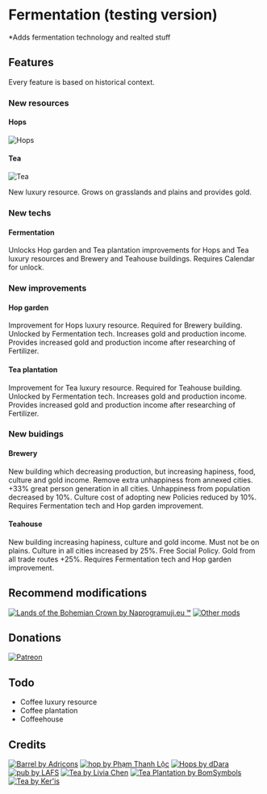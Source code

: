 # Fermentation (testing version)

*Adds fermentation technology and realted stuff

## Features
Every feature is based on historical context.

### New resources

#### Hops
![Hops](https://github.com/Iver88/Unciv-Fermentation/blob/master/Fermentation/Preview/Hops.png?raw=true)

#### Tea
![Tea](https://github.com/Iver88/Unciv-Fermentation/blob/master/Fermentation/Preview/Tea.png?raw=true)

New luxury resource. Grows on grasslands and plains and provides gold.

### New techs

#### Fermentation
Unlocks Hop garden and Tea plantation improvements for Hops and Tea luxury resources and Brewery and Teahouse buildings. Requires Calendar for unlock.

### New improvements

#### Hop garden
Improvement for Hops luxury resource. Required for Brewery building. Unlocked by Fermentation tech. Increases gold and production income. Provides increased gold and production income after researching of Fertilizer.

#### Tea plantation
Improvement for Tea luxury resource. Required for Teahouse building. Unlocked by Fermentation tech. Increases gold and production income. Provides increased gold and production income after researching of Fertilizer.

### New buidings

#### Brewery
New building which decreasing production, but increasing hapiness, food, culture and gold income. Remove extra unhappiness from annexed cities. +33% great person generation in all cities. Unhappiness from population decreased by 10%. Culture cost of adopting new Policies reduced by 10%. Requires Fermentation tech and Hop garden improvement.

#### Teahouse
New building increasing hapiness, culture and gold income. Must not be on plains. Culture in all cities increased by 25%. Free Social Policy. Gold from all trade routes +25%. Requires Fermentation tech and Hop garden improvement.

## Recommend modifications
[![Lands of the Bohemian Crown by Naprogramuji.eu ℠](https://img.shields.io/badge/Naprogramuji.eu%20%E2%84%A0-Lands%20of%20the%20Bohemian%20Crown-blue?style=for-the-badge)](https://github.com/Iver88/Unciv-Lands-of-the-Bohemian-Crown)
[![Other mods](https://img.shields.io/badge/Other%20mods-Feel%20free%20to%20use-blue?style=for-the-badge)](https://docs.google.com/spreadsheets/d/1043Ng9ukrL3y8MUXBVl7-C9JsQGnBi5R5mkmS2l7FFg)

## Donations
[![Patreon](https://img.shields.io/badge/Patreon-Donate-blue?style=for-the-badge&logo=patreon)](https://www.patreon.com/tomastriska)

## Todo
- Coffee luxury resource
- Coffee plantation
- Coffeehouse

## Credits
[![Barrel by Adricons](https://img.shields.io/badge/Adricons-Fermentation%20tech%20icon-blue?style=flat-square)](https://thenounproject.com/search/?q=fermenting&i=217198)
[![hop by Phạm Thanh Lộc](https://img.shields.io/badge/Phạm%20Thanh%20Lộc-Hops%20resource%20icon-blue?style=flat-square)](https://thenounproject.com/search/?q=hop&i=2803410)
[![Hops by dDara](https://img.shields.io/badge/dDara-Hop%20garden%20improvement%20icon-blue?style=flat-square)](https://thenounproject.com/search/?q=hop&i=1821207)
[![pub by LAFS](https://img.shields.io/badge/LAFS-Brewery%20building%20icon-blue?style=flat-square)](https://thenounproject.com/search/?q=brewery&i=2559155)
[![Tea by Livia Chen](https://img.shields.io/badge/Livia%20Chen-Tea%20resource%20icon-blue?style=flat-square)](https://thenounproject.com/search/?q=tea&i=2530821)
[![Tea Plantation by BomSymbols](https://img.shields.io/badge/BomSymbols-Tea%20plantation%20improvement%20icon-blue?style=flat-square)](https://thenounproject.com/search/?q=tea%20plantation&i=516754)
[![Tea by Ker'is](https://img.shields.io/badge/Ker'is-Teahouse%20building%20icon-blue?style=flat-square)](https://thenounproject.com/term/tea/1733779/)
